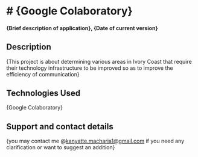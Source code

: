 # # {Google Colaboratory}
#### {Brief description of application}, {Date of current version}
## Description
{This project is about determining various areas in Ivory Coast that require their technology infrastructure to be improved so as to improve the efficiency of communication}
## Technologies Used
{Google Colaboratory}
## Support and contact details
{you may contact me @kanyatte.macharia1@gmail.com if you need any clarification or want to suggest an addition}
